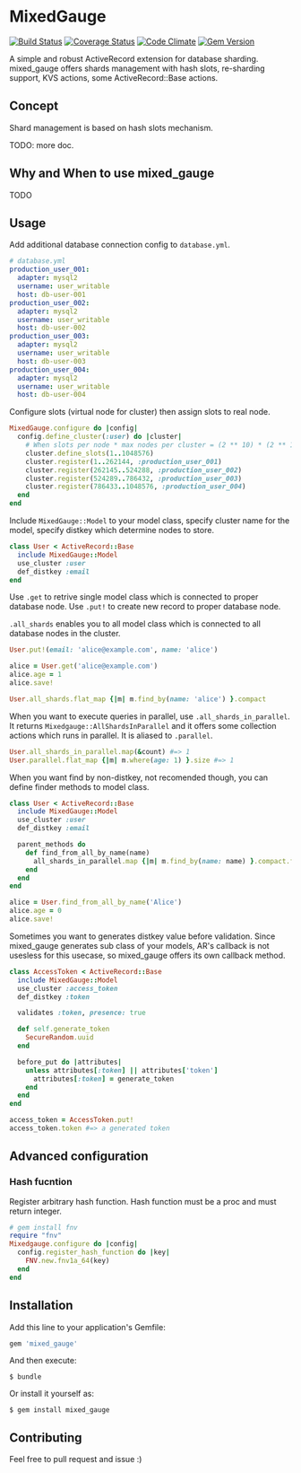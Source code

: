 # MixedGauge
[![Build Status](https://travis-ci.org/taiki45/mixed_gauge.svg?branch=master)](https://travis-ci.org/taiki45/mixed_gauge) [![Coverage Status](https://coveralls.io/repos/taiki45/mixed_gauge/badge.svg?branch=master)](https://coveralls.io/r/taiki45/mixed_gauge?branch=master) [![Code Climate](https://codeclimate.com/github/taiki45/mixed_gauge/badges/gpa.svg)](https://codeclimate.com/github/taiki45/mixed_gauge) [![Gem Version](https://badge.fury.io/rb/mixed_gauge.svg)](http://badge.fury.io/rb/mixed_gauge)

A simple and robust ActiveRecord extension for database sharding.
mixed_gauge offers shards management with hash slots, re-sharding support,
KVS actions, some ActiveRecord::Base actions.

## Concept
Shard management is based on hash slots mechanism.

TODO: more doc.

## Why and When to use mixed_gauge
TODO

## Usage

Add additional database connection config to `database.yml`.

```yaml
# database.yml
production_user_001:
  adapter: mysql2
  username: user_writable
  host: db-user-001
production_user_002:
  adapter: mysql2
  username: user_writable
  host: db-user-002
production_user_003:
  adapter: mysql2
  username: user_writable
  host: db-user-003
production_user_004:
  adapter: mysql2
  username: user_writable
  host: db-user-004
```

Configure slots (virtual node for cluster) then assign slots to real node.

```ruby
MixedGauge.configure do |config|
  config.define_cluster(:user) do |cluster|
    # When slots per node * max nodes per cluster = (2 ** 10) * (2 ** 10)
    cluster.define_slots(1..1048576)
    cluster.register(1..262144, :production_user_001)
    cluster.register(262145..524288, :production_user_002)
    cluster.register(524289..786432, :production_user_003)
    cluster.register(786433..1048576, :production_user_004)
  end
end
```

Include `MixedGauge::Model` to your model class, specify cluster name for the
model, specify distkey which determine nodes to store.

```ruby
class User < ActiveRecord::Base
  include MixedGauge::Model
  use_cluster :user
  def_distkey :email
end
```

Use `.get` to retrive single model class which is connected to proper
database node. Use `.put!` to create new record to proper database node.

`.all_shards` enables you to all model class which is connected to all
database nodes in the cluster.

```ruby
User.put!(email: 'alice@example.com', name: 'alice')

alice = User.get('alice@example.com')
alice.age = 1
alice.save!

User.all_shards.flat_map {|m| m.find_by(name: 'alice') }.compact
```

When you want to execute queries in parallel, use `.all_shards_in_parallel`.
It returns `Mixedgauge::AllShardsInParallel` and it offers some collection
actions which runs in parallel. It is aliased to `.parallel`.

```ruby
User.all_shards_in_parallel.map(&count) #=> 1
User.parallel.flat_map {|m| m.where(age: 1) }.size #=> 1
```

When you want find by non-distkey, not recomended though, you can define finder
methods to model class.

```ruby
class User < ActiveRecord::Base
  include MixedGauge::Model
  use_cluster :user
  def_distkey :email

  parent_methods do
    def find_from_all_by_name(name)
      all_shards_in_parallel.map {|m| m.find_by(name: name) }.compact.first
    end
  end
end

alice = User.find_from_all_by_name('Alice')
alice.age = 0
alice.save!
```

Sometimes you want to generates distkey value before validation. Since mixed_gauge
generates sub class of your models, AR's callback is not usesless for this usecase,
so mixed_gauge offers its own callback method.

```ruby
class AccessToken < ActiveRecord::Base
  include MixedGauge::Model
  use_cluster :access_token
  def_distkey :token

  validates :token, presence: true

  def self.generate_token
    SecureRandom.uuid
  end

  before_put do |attributes|
    unless attributes[:token] || attributes['token']
      attributes[:token] = generate_token
    end
  end
end

access_token = AccessToken.put!
access_token.token #=> a generated token
```

## Advanced configuration
### Hash fucntion
Register arbitrary hash function. Hash function must be a proc and
must return integer.

```ruby
# gem install fnv
require "fnv"
Mixedgauge.configure do |config|
  config.register_hash_function do |key|
    FNV.new.fnv1a_64(key)
  end
end
```

## Installation

Add this line to your application's Gemfile:

```ruby
gem 'mixed_gauge'
```

And then execute:

    $ bundle

Or install it yourself as:

    $ gem install mixed_gauge

## Contributing

Feel free to pull request and issue :)
